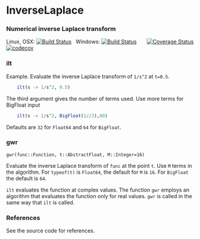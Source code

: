 # InverseLaplace
### Numerical inverse Laplace transform

Linux, OSX: [![Build Status](https://travis-ci.org/jlapeyre/InverseLaplace.jl.svg)](https://travis-ci.org/jlapeyre/InverseLaplace.jl)
&nbsp;
Windows: [![Build Status](https://ci.appveyor.com/api/projects/status/github/jlapeyre/InverseLaplace.jl?branch=master&svg=true)](https://ci.appveyor.com/project/jlapeyre/inverselaplace-jl)
&nbsp; &nbsp; &nbsp;
[![Coverage Status](https://coveralls.io/repos/github/jlapeyre/InverseLaplace.jl/badge.svg?branch=master)](https://coveralls.io/github/jlapeyre/InverseLaplace.jl?branch=master)
[![codecov](https://codecov.io/gh/jlapeyre/InverseLaplace.jl/branch/master/graph/badge.svg)](https://codecov.io/gh/jlapeyre/InverseLaplace.jl)


### ilt

Example. Evaluate the inverse Laplace transform of `1/s^2` at
`t=0.5`.
```julia
    ilt(s -> 1/s^2, 0.5)
```

The third argument gives the number of terms used.
Use more terms for BigFloat input
```julia
    ilt(s -> 1/s^2, BigFloat(1//2),80)
```

Defaults are `32` for `Float64` and `64` for `BigFloat`.


### gwr
    gwr(func::Function, t::AbstractFloat, M::Integer=16)

Evaluate the inverse Laplace transform of `func` at the point `t`. Use `M` terms in the algorithm.
For `typeof(t)` is `Float64`, the default for `M` is `16`. For `BigFloat` the default is `64`.

`ilt` evaluates the function at complex values. The function `gwr` employs an algorithm
that evaluates the function only for real values. `gwr` is called in the same way that
`ilt` is called.

### References

See the source code for references.
